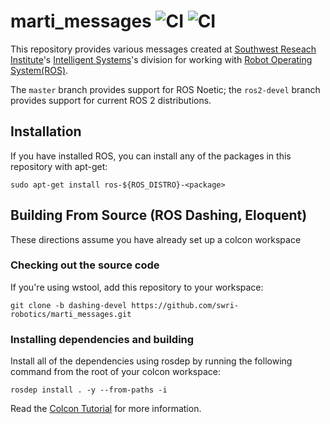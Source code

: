 marti\_messages ![CI](https://github.com/swri-robotics/marti_messages/workflows/CI/badge.svg) ![CI](https://github.com/swri-robotics/marti_messages/workflows/CI/badge.svg?branch=dashing-devel)
=============================================================================================

This repository provides various messages created at [Southwest Reseach Institute](http://www.swri.org)'s [Intelligent Systems](https://www.swri.org/technical-divisions/intelligent-systems)'s division for working with [Robot Operating System(ROS)](http://www.ros.org).

The `master` branch provides support for ROS Noetic; the `ros2-devel` branch provides support for current ROS 2 distributions.

Installation
------------

If you have installed ROS, you can install any of the packages in this repository with apt-get:

    sudo apt-get install ros-${ROS_DISTRO}-<package>


Building From Source (ROS Dashing, Eloquent)
-------------------------------------------------------

These directions assume you have already set up a colcon workspace

### Checking out the source code

If you're using wstool, add this repository to your workspace:

    git clone -b dashing-devel https://github.com/swri-robotics/marti_messages.git

### Installing dependencies and building

Install all of the dependencies using rosdep by running the following command from the root of your colcon workspace:

    rosdep install . -y --from-paths -i

Read the [Colcon Tutorial](https://index.ros.org//doc/ros2/Tutorials/Colcon-Tutorial/) for more information.
